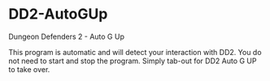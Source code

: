 # DD2-AutoGUp
Dungeon Defenders 2 - Auto G Up

This program is automatic and will detect your interaction with DD2.
You do not need to start and stop the program.
Simply tab-out for DD2 Auto G UP to take over.
